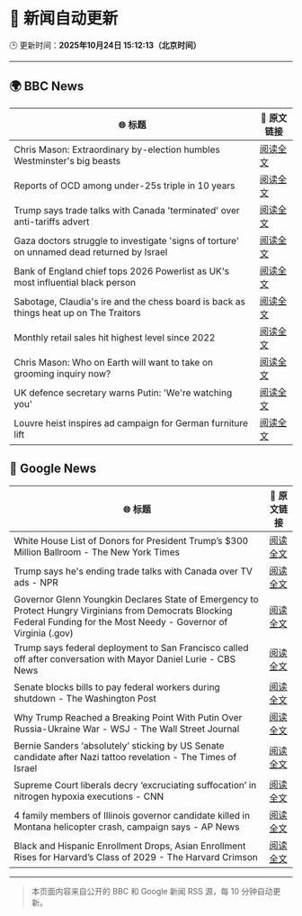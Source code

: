 # 🧠 新闻自动更新

🕒 更新时间：**2025年10月24日 15:12:13（北京时间）**

---

## 🌍 BBC News

| 🌐 标题 | 🔗 原文链接 |
|--------|-------------|
| Chris Mason: Extraordinary by-election humbles Westminster's big beasts | [阅读全文](https://www.bbc.com/news/articles/c4gj48q4x39o?at_medium=RSS&at_campaign=rss) |
| Reports of OCD among under-25s triple in 10 years | [阅读全文](https://www.bbc.com/news/articles/cdr612zrl0no?at_medium=RSS&at_campaign=rss) |
| Trump says trade talks with Canada 'terminated' over anti-tariffs advert | [阅读全文](https://www.bbc.com/news/articles/cdjrlmd4pmeo?at_medium=RSS&at_campaign=rss) |
| Gaza doctors struggle to investigate 'signs of torture' on unnamed dead returned by Israel | [阅读全文](https://www.bbc.com/news/articles/c4gz3r46e37o?at_medium=RSS&at_campaign=rss) |
| Bank of England chief tops 2026 Powerlist as UK's most influential black person | [阅读全文](https://www.bbc.com/news/articles/cwy7gn1979go?at_medium=RSS&at_campaign=rss) |
| Sabotage, Claudia's ire and the chess board is back as things heat up on The Traitors | [阅读全文](https://www.bbc.com/news/articles/c1m3epre5d9o?at_medium=RSS&at_campaign=rss) |
| Monthly retail sales hit highest level since 2022 | [阅读全文](https://www.bbc.com/news/articles/cdxrnz35k1no?at_medium=RSS&at_campaign=rss) |
| Chris Mason: Who on Earth will want to take on grooming inquiry now? | [阅读全文](https://www.bbc.com/news/articles/c2kpv4n7p09o?at_medium=RSS&at_campaign=rss) |
| UK defence secretary warns Putin: 'We're watching you' | [阅读全文](https://www.bbc.com/news/articles/cj0ezm8z1d2o?at_medium=RSS&at_campaign=rss) |
| Louvre heist inspires ad campaign for German furniture lift | [阅读全文](https://www.bbc.com/news/articles/cpd2zyl304do?at_medium=RSS&at_campaign=rss) |

## 📰 Google News

| 🌐 标题 | 🔗 原文链接 |
|--------|-------------|
| White House List of Donors for President Trump’s $300 Million Ballroom - The New York Times | [阅读全文](https://news.google.com/rss/articles/CBMihAFBVV95cUxPQ0hsSzhuajJRdFVib0RzV3ZzdFl4Q2Fubm9kc3czU1R1OWxnVjJqS200R2xSVTV4V2ZxQVJZRFhfRGxpR2xRN1RjcG1HbFJyaHkzN1IzLVdfd0NZZ1JPUlFvUmpXYUdKQzJ4S0wyUExLS0VybjIwZEw3REJNZTNCOWZPQUg?oc=5) |
| Trump says he's ending trade talks with Canada over TV ads - NPR | [阅读全文](https://news.google.com/rss/articles/CBMieEFVX3lxTE9qQXU5TldOMWJkS1IwaXVWMXRHMUFUNU0xMkRqSjVaWUpWd3dFRmdpRG56cHVUOE02enZocWlPSzBiSExrclBPbldtbkZMa3hTaDJ4d3dQOU9tTU5kT1ZQWjVzdzFRa1ZHeXdlYnhKSjUtbjYta0Fteg?oc=5) |
| Governor Glenn Youngkin Declares State of Emergency to Protect Hungry Virginians from Democrats Blocking Federal Funding for the Most Needy - Governor of Virginia (.gov) | [阅读全文](https://news.google.com/rss/articles/CBMilAFBVV95cUxOMTN4eElkS19YVngwdkNiazFxX3FWMC1kQndGNXY2cXFiRGw0eWw3bksxXzIyU3RpTl9jZXJKb1B4UkpCQjdjQURDQmJaMXdhbjJJeHdSVXBZY2t3RzdPNzBxX3didmZDOE5qNjQtX2NLQmh0LWhPTHdxRkJwMzZkUE9YWGo2WU94eEpVcWdsZm9OTjdM?oc=5) |
| Trump says federal deployment to San Francisco called off after conversation with Mayor Daniel Lurie - CBS News | [阅读全文](https://news.google.com/rss/articles/CBMiyAFBVV95cUxPRTREcC1OZDdfV1NXaXc3clJ1ZkJTc1R0TmdXcWR1SVJwbFVYZFV5aEk1eklrR2h0N0dSVTFvcFpXcFl0TW1HY3RILVNNN0F5b1FFNW5yUk5jbXNndWlRZWJZcUlXSlBxVlBRY1NlMDZIQWFiSkhJaTF6WG52T05ycExsU2NJcG1fN3V2QWpHT3J4NC1zMXV0VHZ5cFJNMlZXS1B4dDgyMHdWcHl4Ym5YR0xGNXB0UmVjYkx1VU1JeS1lbVVUSkpzZQ?oc=5) |
| Senate blocks bills to pay federal workers during shutdown - The Washington Post | [阅读全文](https://news.google.com/rss/articles/CBMiqwFBVV95cUxOMXJMRGdrY0tQdERVZDVzdWYzaUF2eG1XelJFcU1Pd1ZsQzR5NV92ak1LcmQtY2xHdW5uZXU0cmNpa1FlOC01cEY4cFBDVi1Qc3Y2Mmk5cjhlUl9ibDA0RjJHT1BWWDFsZkFyV0syNE13aHhhanVpNWxlMlVnZGlRZ2tMem1pNnJqMUNFRmwyQXpWMy1DVjBtUVBEcmhzSTg2Q3ExYzg0MXdJTXc?oc=5) |
| Why Trump Reached a Breaking Point With Putin Over Russia-Ukraine War - WSJ - The Wall Street Journal | [阅读全文](https://news.google.com/rss/articles/CBMie0FVX3lxTFB4c2xFd2RrcUpyaEd6UE9tSk1uTWIwdFBCV1pzR2xyQThUOFVDSU42N3pNRzhHRXBwbGptS1IwZXVEeXcydGlZY21DSnpOVG1Md015N1M0SFllM2xkczRld3laTGc4UFVDcUdkcDRDREtyc2NGU3V6MXJ0bw?oc=5) |
| Bernie Sanders ‘absolutely’ sticking by US Senate candidate after Nazi tattoo revelation - The Times of Israel | [阅读全文](https://news.google.com/rss/articles/CBMiuAFBVV95cUxOZExrNTVOdW4yZW01YTJxeGFMLWlZNVBMcllzNGhrd0FYbEJYTEhWZTJSQUxCWmtLYk5mLWhtWUk4dnZyRklWM0NuTS1iQm1lUFF4Ym1GVEJrNWlCZExMY2V2RVYwcEdRdjViSVB5Y3FjZFdOa3d2d0ppemZybndaam85YXZlZEtrLUUtbGctYkpDY3ZyMU4xMGV4eTdEX3k4Ri1JYmhRcnJ2dHRLLVRDcWluU0c1cHB40gG-AUFVX3lxTE1VSDctNjc5VWlYdk85OEctYlFxcEhUSlRtOHZDbC12Y2VpYTM4SjdNUEg0dTFMVVVnbmIwNjRDOWxwbjZ3b0hMeXRFV0ozQ3o1bnNjM3g2TEIyVFVtMzRXU3V0QzJTU19zMVlFREZ0eDcwMDBPX1JVaWlEMjJfRTJPYzhGaVJkaFhyM3JPSlh3NEVoVDBOVmRmcmVFN09DblE1eG8wSWFsUFlJQ2J6ZmNTRTF1ZmhYeHNOVG5OZFE?oc=5) |
| Supreme Court liberals decry ‘excruciating suffocation’ in nitrogen hypoxia executions - CNN | [阅读全文](https://news.google.com/rss/articles/CBMilAFBVV95cUxQWWtBeU9FOUs4OHFCZkJJS1B5d1JZV2UyZmcwX0F1M2VMQmlldlAwYy1GWHNuY2RFTlhxdmwyNVRBVTJXWjRxV3RscXlyVVV2Y1lzWUUwVVFWeXRZNXpjbTk3NVFWclRFR3gwSXBTMDNhUWZBSmdDMjVaWnBXTVI5bjdWV29xWGU3ZnBqUlVfdEhoTDZo?oc=5) |
| 4 family members of Illinois governor candidate killed in Montana helicopter crash, campaign says - AP News | [阅读全文](https://news.google.com/rss/articles/CBMingFBVV95cUxNT1ZrR01BNy11Tkp0bmprUGlNUkhRNVA5Z1h4R1NMSlFHNWstZDJmazJvUURJQ3VvQ2dxUG40TUhubHVKS19PWmQ2SHdMSGNkZzZhUlQyNEo4dnpsdVFSNjl6TWdKMVE5dFB6N05WS2lHVzBEV0ppZmlXNk0tc2hBb2NiaHZJam5laHdMTndkMWNJWG5UTFc4aGw3bUFGdw?oc=5) |
| Black and Hispanic Enrollment Drops, Asian Enrollment Rises for Harvard’s Class of 2029 - The Harvard Crimson | [阅读全文](https://news.google.com/rss/articles/CBMifkFVX3lxTE4tU01yWHJxemhIUndLX1NrUjVxVXpnZDRfaUxQSHc1Sk5FZkRMLVVBcG5KTllaaTZWeV9pNEQ3cjV5c3BvcDVSX0R3enpxVm8tOEdNZ3p3MU1Ob1QydlQ0dXlsblYyd2tuWXNSeGE5bUFaSGNXM1MzVHN6SmdCQQ?oc=5) |

---
> 本页面内容来自公开的 BBC 和 Google 新闻 RSS 源，每 10 分钟自动更新。